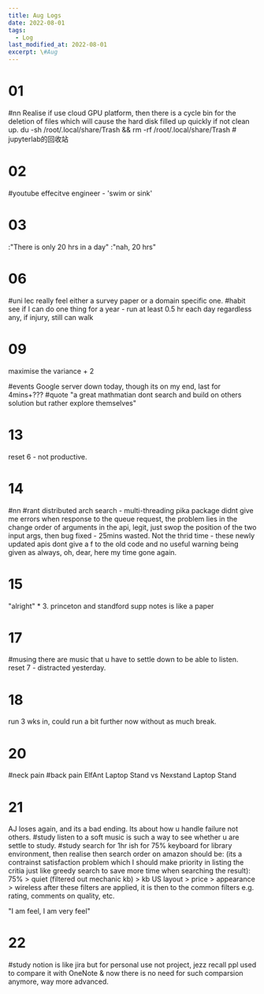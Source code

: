 ```yaml
---
title: Aug Logs
date: 2022-08-01
tags:
  - Log
last_modified_at: 2022-08-01
excerpt: \#Aug 
---
```


# 01
\#nn Realise if use cloud GPU platform, then there is a cycle bin for the deletion of files which will
cause the hard disk filled up quickly if not clean up.
du -sh /root/.local/share/Trash && rm -rf /root/.local/share/Trash   # jupyterlab的回收站

# 02 

\#youtube effecitve engineer - 'swim or sink'

# 03

:"There is only 20 hrs in a day"
:"nah, 20 hrs"

# 06

\#uni lec really feel either a survey paper or a domain specific one.
\#habit see if I can do one thing for a year - run at least 0.5 hr each day regardless any, if injury, still can walk 

# 09

maximise the variance + 2

\#events Google server down today, though its on my end, last for 4mins+???
\#quote "a great mathmatian dont search and build on others solution but rather explore themselves"

# 13

reset 6 - not productive.

# 14

\#nn \#rant distributed arch search - multi-threading pika package didnt give me errors when response to the queue request, the problem lies in the change order of arguments in the api, legit, just swop the position of the two input args, then bug fixed - 25mins wasted.
Not the thrid time - these newly updated apis dont give a f to the old code and no useful warning being given as always, oh, dear, here my time gone again.

# 15

"alright" * 3.
princeton and standford supp notes is like a paper

# 17 

\#musing there are music that u have to settle down to be able to listen.
reset 7 - distracted yesterday.

# 18
run 3 wks in, could run a bit further now without as much break.

# 20

\#neck pain \#back pain ElfAnt Laptop Stand vs Nexstand Laptop Stand

# 21 

AJ loses again, and its a bad ending. Its about how u handle failure not others.
\#study listen to a soft music is such a way to see whether u are settle to study.
\#study search for 1hr ish for 75% keyboard for library environment, then realise then search order on amazon should be:
(its a contrainst satisfaction problem which I should make priority in listing the critia just like greedy search to save more time
when searching the result): 75% > quiet (filtered out mechanic kb) > kb US layout > price > appearance > wireless after these filters are applied, it is then to the common filters e.g. rating, comments on quality, etc.

"I am feel, I am very feel"

# 22

\#study notion is like jira but for personal use not project, jezz recall ppl used to compare it with OneNote & now there is no need for such comparsion anymore, way more advanced.